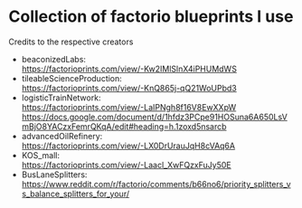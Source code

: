 # Collection of factorio blueprints I use

Credits to the respective creators

* beaconizedLabs:  
  https://factorioprints.com/view/-Kw2IMlSlnX4iPHUMdWS
* tileableScienceProduction:  
  https://factorioprints.com/view/-KnQ865j-qQ21WoUPbd3
* logisticTrainNetwork:  
  https://factorioprints.com/view/-LaIPNgh8f16V8EwXXpW  
  https://docs.google.com/document/d/1hfdz3PCpe91HOSuna6A650LsVmBjO8YACzxFemrQKqA/edit#heading=h.1zoxd5nsarcb
* advancedOilRefinery:  
  https://factorioprints.com/view/-LX0DrUrauJqH8cVAq6A
* KOS_mall:  
  https://factorioprints.com/view/-Laacl_XwFQzxFuJy50E
* BusLaneSplitters:  
  https://www.reddit.com/r/factorio/comments/b66no6/priority_splitters_vs_balance_splitters_for_your/
